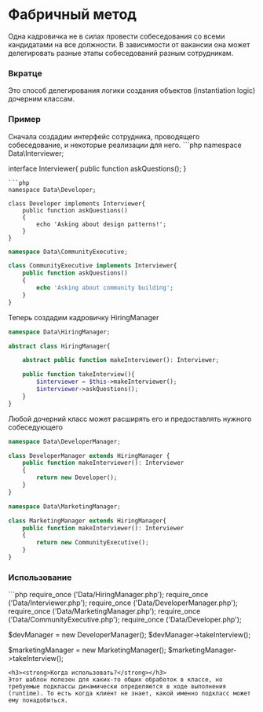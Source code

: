 # Фабричный метод

Одна кадровичка не в силах провести собеседования со всеми кандидатами на все должности. В зависимости от вакансии она может делегировать разные этапы собеседований разным сотрудникам.
<h3><strong>Вкратце</strong></h3>
Это способ делегирования логики создания объектов (instantiation logic) дочерним классам.
<h3><strong>Пример</strong></h3>
Сначала создадим интерфейс сотрудника, проводящего собеседование, и некоторые реализации для него.
```php
namespace Data\Interviewer;

interface Interviewer{
    public function askQuestions();
}
```
```php
namespace Data\Developer;

class Developer implements Interviewer{
    public function askQuestions()
    {
        echo 'Asking about design patterns!';
    }
}
```
```php
namespace Data\CommunityExecutive;

class CommunityExecutive implements Interviewer{
    public function askQuestions()
    {
        echo 'Asking about community building';
    }
}
```
Теперь создадим кадровичку HiringManager
```php
namespace Data\HiringManager;

abstract class HiringManager{

    abstract public function makeInterviewer(): Interviewer;

    public function takeInterview(){
        $interviewer = $this->makeInterviewer();
        $interviewer->askQuestions();
    }
}
```
Любой дочерний класс может расширять его и предоставлять нужного собеседующего
```php
namespace Data\DeveloperManager; 

class DeveloperManager extends HiringManager {
    public function makeInterviewer(): Interviewer
    {
        return new Developer();
    }
}
```
```php
namespace Data\MarketingManager;

class MarketingManager extends HiringManager{
    public function makeInterviewer(): Interviewer
    {
        return new CommunityExecutive();
    }
}
```
<h3><strong>Использование</strong></h3>
```php
require_once ('Data/HiringManager.php');
require_once ('Data/Interviewer.php');
require_once ('Data/DeveloperManager.php');
require_once ('Data/MarketingManager.php');
require_once ('Data/CommunityExecutive.php');
require_once ('Data/Developer.php');

$devManager = new DeveloperManager();
$devManager->takeInterview();

$marketingManager = new MarketingManager();
$marketingManager->takeInterview();
```
<h3><strong>Когда использовать?</strong></h3>
Этот шаблон полезен для каких-то общих обработок в классе, но требуемые подклассы динамически определяются в ходе выполнения (runtime). То есть когда клиент не знает, какой именно подкласс может ему понадобиться.